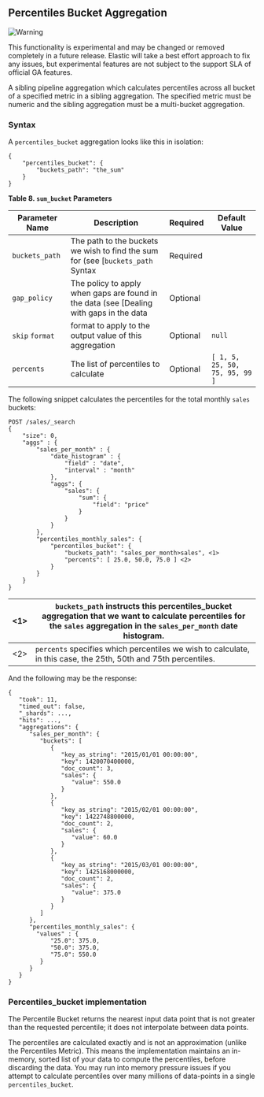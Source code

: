 ## Percentiles Bucket Aggregation

![Warning](https://www.elastic.co/guide/en/elasticsearch/reference/current/images/icons/warning.png)

This functionality is experimental and may be changed or removed completely in a future release. Elastic will take a best effort approach to fix any issues, but experimental features are not subject to the support SLA of official GA features.

A sibling pipeline aggregation which calculates percentiles across all bucket of a specified metric in a sibling aggregation. The specified metric must be numeric and the sibling aggregation must be a multi-bucket aggregation.

### Syntax

A `percentiles_bucket` aggregation looks like this in isolation:
    
    
    {
        "percentiles_bucket": {
            "buckets_path": "the_sum"
        }
    }

 **Table 8. `sum_bucket` Parameters**
 
Parameter Name| Description| Required| Default Value    
---|---|---|---    
`buckets_path`| The path to the buckets we wish to find the sum for (see [`buckets_path` Syntax| Required|     
`gap_policy`| The policy to apply when gaps are found in the data (see [Dealing with gaps in the data| Optional|
`skip`  `format`| format to apply to the output value of this aggregation| Optional| `null`    
`percents`| The list of percentiles to calculate| Optional| `[ 1, 5, 25, 50, 75, 95, 99 ]`  
  
  


The following snippet calculates the percentiles for the total monthly `sales` buckets:
    
    
    POST /sales/_search
    {
        "size": 0,
        "aggs" : {
            "sales_per_month" : {
                "date_histogram" : {
                    "field" : "date",
                    "interval" : "month"
                },
                "aggs": {
                    "sales": {
                        "sum": {
                            "field": "price"
                        }
                    }
                }
            },
            "percentiles_monthly_sales": {
                "percentiles_bucket": {
                    "buckets_path": "sales_per_month>sales", <1>
                    "percents": [ 25.0, 50.0, 75.0 ] <2>
                }
            }
        }
    }

<1>| `buckets_path` instructs this percentiles_bucket aggregation that we want to calculate percentiles for the `sales` aggregation in the `sales_per_month` date histogram.     
---|---    
<2>| `percents` specifies which percentiles we wish to calculate, in this case, the 25th, 50th and 75th percentiles.   
  
And the following may be the response:
    
    
    {
       "took": 11,
       "timed_out": false,
       "_shards": ...,
       "hits": ...,
       "aggregations": {
          "sales_per_month": {
             "buckets": [
                {
                   "key_as_string": "2015/01/01 00:00:00",
                   "key": 1420070400000,
                   "doc_count": 3,
                   "sales": {
                      "value": 550.0
                   }
                },
                {
                   "key_as_string": "2015/02/01 00:00:00",
                   "key": 1422748800000,
                   "doc_count": 2,
                   "sales": {
                      "value": 60.0
                   }
                },
                {
                   "key_as_string": "2015/03/01 00:00:00",
                   "key": 1425168000000,
                   "doc_count": 2,
                   "sales": {
                      "value": 375.0
                   }
                }
             ]
          },
          "percentiles_monthly_sales": {
            "values" : {
                "25.0": 375.0,
                "50.0": 375.0,
                "75.0": 550.0
             }
          }
       }
    }

### Percentiles_bucket implementation

The Percentile Bucket returns the nearest input data point that is not greater than the requested percentile; it does not interpolate between data points.

The percentiles are calculated exactly and is not an approximation (unlike the Percentiles Metric). This means the implementation maintains an in-memory, sorted list of your data to compute the percentiles, before discarding the data. You may run into memory pressure issues if you attempt to calculate percentiles over many millions of data-points in a single `percentiles_bucket`.
